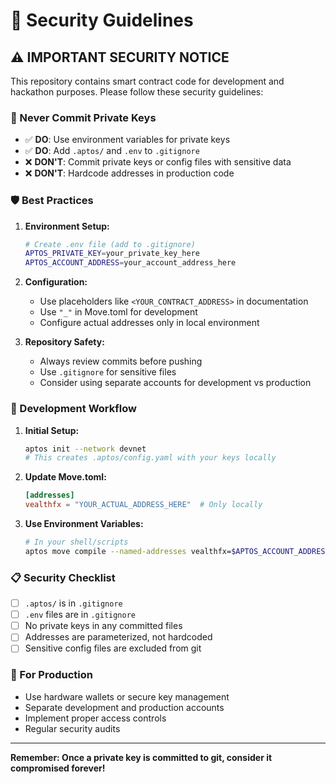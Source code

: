 # 🔐 Security Guidelines

## ⚠️ IMPORTANT SECURITY NOTICE

This repository contains smart contract code for development and hackathon purposes. Please follow these security guidelines:

### 🚨 Never Commit Private Keys

- ✅ **DO**: Use environment variables for private keys
- ✅ **DO**: Add `.aptos/` and `.env` to `.gitignore`
- ❌ **DON'T**: Commit private keys or config files with sensitive data
- ❌ **DON'T**: Hardcode addresses in production code

### 🛡️ Best Practices

1. **Environment Setup:**
   ```bash
   # Create .env file (add to .gitignore)
   APTOS_PRIVATE_KEY=your_private_key_here
   APTOS_ACCOUNT_ADDRESS=your_account_address_here
   ```

2. **Configuration:**
   - Use placeholders like `<YOUR_CONTRACT_ADDRESS>` in documentation
   - Use `"_"` in Move.toml for development
   - Configure actual addresses only in local environment

3. **Repository Safety:**
   - Always review commits before pushing
   - Use `.gitignore` for sensitive files
   - Consider using separate accounts for development vs production

### 🔧 Development Workflow

1. **Initial Setup:**
   ```bash
   aptos init --network devnet
   # This creates .aptos/config.yaml with your keys locally
   ```

2. **Update Move.toml:**
   ```toml
   [addresses]
   vealthfx = "YOUR_ACTUAL_ADDRESS_HERE"  # Only locally
   ```

3. **Use Environment Variables:**
   ```bash
   # In your shell/scripts
   aptos move compile --named-addresses vealthfx=$APTOS_ACCOUNT_ADDRESS
   ```

### 📋 Security Checklist

- [ ] `.aptos/` is in `.gitignore`
- [ ] `.env` files are in `.gitignore`  
- [ ] No private keys in any committed files
- [ ] Addresses are parameterized, not hardcoded
- [ ] Sensitive config files are excluded from git

### 🚀 For Production

- Use hardware wallets or secure key management
- Separate development and production accounts
- Implement proper access controls
- Regular security audits

---

**Remember: Once a private key is committed to git, consider it compromised forever!**
